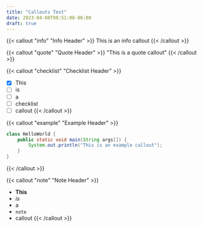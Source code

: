 ```yaml
---
title: "Callouts Test"
date: 2023-04-08T08:51:08-06:00
draft: true
---
```


{{< callout "info" "Info Header" >}}
This is an info callout
{{< /callout >}}

{{< callout "quote" "Quote Header" >}}
"This is a quote callout"
{{< /callout >}}

{{< callout "checklist" "Checklist Header" >}}
- [x] This
- [ ] is
- [ ] a
- [ ] checklist
- [ ] callout
{{< /callout >}}

{{< callout "example" "Example Header" >}}
```java
class HelloWorld {
    public static void main(String args[]) {
        System.out.println("This is an example callout");
    }
}
```
{{< /callout >}}

{{< callout "note" "Note Header" >}}
- **This**
- *is*
- a
- `note`
- callout
{{< /callout >}}